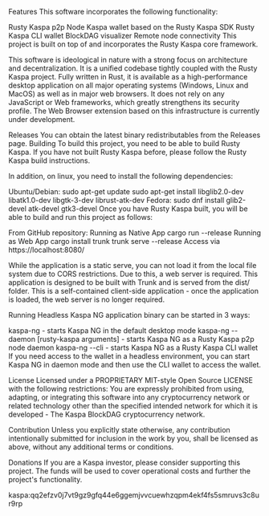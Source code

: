 Features
This software incorporates the following functionality:

Rusty Kaspa p2p Node
Kaspa wallet based on the Rusty Kaspa SDK
Rusty Kaspa CLI wallet
BlockDAG visualizer
Remote node connectivity
This project is built on top of and incorporates the Rusty Kaspa core framework.

This software is ideological in nature with a strong focus on architecture and decentralization. It is a unified codebase tightly coupled with the Rusty Kaspa project. Fully written in Rust, it is available as a high-performance desktop application on all major operating systems (Windows, Linux and MacOS) as well as in major web browsers. It does not rely on any JavaScript or Web frameworks, which greatly strengthens its security profile. The Web Browser extension based on this infrastructure is currently under development.

Releases
You can obtain the latest binary redistributables from the Releases page.
Building
To build this project, you need to be able to build Rusty Kaspa. If you have not built Rusty Kaspa before, please follow the Rusty Kaspa build instructions.

In addition, on linux, you need to install the following dependencies:

Ubuntu/Debian:
sudo apt-get update
sudo apt-get install libglib2.0-dev libatk1.0-dev libgtk-3-dev librust-atk-dev
Fedora:
sudo dnf install glib2-devel atk-devel gtk3-devel
Once you have Rusty Kaspa built, you will be able to build and run this project as follows:

From GitHub repository:
Running as Native App
cargo run --release
Running as Web App
cargo install trunk
trunk serve --release
Access via https://localhost:8080/

While the application is a static serve, you can not load it from the local file system due to CORS restrictions. Due to this, a web server is required. This application is designed to be built with Trunk and is served from the dist/ folder. This is a self-contained client-side application - once the application is loaded, the web server is no longer required.

Running Headless
Kaspa NG application binary can be started in 3 ways:

kaspa-ng - starts Kaspa NG in the default desktop mode
kaspa-ng --daemon [rusty-kaspa arguments] - starts Kaspa NG as a Rusty Kaspa p2p node daemon
kaspa-ng --cli - starts Kaspa NG as a Rusty Kaspa CLI wallet
If you need access to the wallet in a headless environment, you can start Kaspa NG in daemon mode and then use the CLI wallet to access the wallet.

License
Licensed under a PROPRIETARY MIT-style Open Source LICENSE with the following restrictions: You are expressly prohibited from using, adapting, or integrating this software into any cryptocurrency network or related technology other than the specified intended network for which it is developed - The Kaspa BlockDAG cryptocurrency network.

Contribution
Unless you explicitly state otherwise, any contribution intentionally submitted for inclusion in the work by you, shall be licensed as above, without any additional terms or conditions.

Donations
If you are a Kaspa investor, please consider supporting this project. The funds will be used to cover operational costs and further the project's functionality.

kaspa:qq2efzv0j7vt9gz9gfq44e6ggemjvvcuewhzqpm4ekf4fs5smruvs3c8ur9rp
